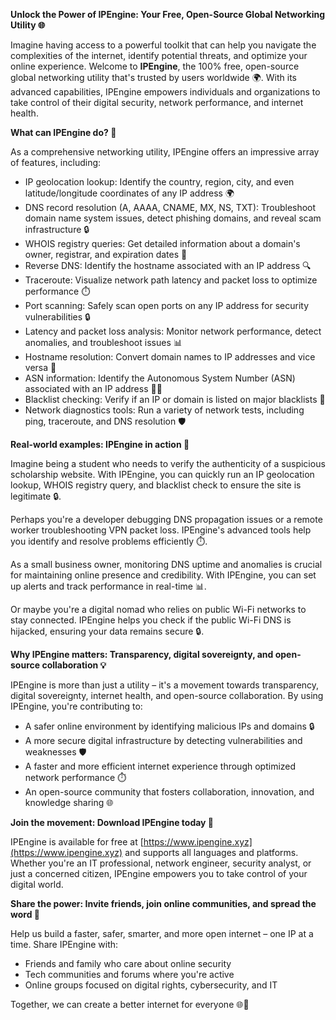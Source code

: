 **Unlock the Power of IPEngine: Your Free, Open-Source Global Networking Utility 🌐**

Imagine having access to a powerful toolkit that can help you navigate the complexities of the internet, identify potential threats, and optimize your online experience. Welcome to **IPEngine**, the 100% free, open-source global networking utility that's trusted by users worldwide 🌍. With its advanced capabilities, IPEngine empowers individuals and organizations to take control of their digital security, network performance, and internet health.

**What can IPEngine do? 🔧**

As a comprehensive networking utility, IPEngine offers an impressive array of features, including:

* IP geolocation lookup: Identify the country, region, city, and even latitude/longitude coordinates of any IP address 🌍
* DNS record resolution (A, AAAA, CNAME, MX, NS, TXT): Troubleshoot domain name system issues, detect phishing domains, and reveal scam infrastructure 🔒
* WHOIS registry queries: Get detailed information about a domain's owner, registrar, and expiration dates 📝
* Reverse DNS: Identify the hostname associated with an IP address 🔍
* Traceroute: Visualize network path latency and packet loss to optimize performance ⏱️
* Port scanning: Safely scan open ports on any IP address for security vulnerabilities 🔒
* Latency and packet loss analysis: Monitor network performance, detect anomalies, and troubleshoot issues 📊
* Hostname resolution: Convert domain names to IP addresses and vice versa 🔄
* ASN information: Identify the Autonomous System Number (ASN) associated with an IP address 👨‍🔬
* Blacklist checking: Verify if an IP or domain is listed on major blacklists 🔴
* Network diagnostics tools: Run a variety of network tests, including ping, traceroute, and DNS resolution 🛡️

**Real-world examples: IPEngine in action 🌟**

Imagine being a student who needs to verify the authenticity of a suspicious scholarship website. With IPEngine, you can quickly run an IP geolocation lookup, WHOIS registry query, and blacklist check to ensure the site is legitimate 🔒.

Perhaps you're a developer debugging DNS propagation issues or a remote worker troubleshooting VPN packet loss. IPEngine's advanced tools help you identify and resolve problems efficiently ⏱️.

As a small business owner, monitoring DNS uptime and anomalies is crucial for maintaining online presence and credibility. With IPEngine, you can set up alerts and track performance in real-time 📊.

Or maybe you're a digital nomad who relies on public Wi-Fi networks to stay connected. IPEngine helps you check if the public Wi-Fi DNS is hijacked, ensuring your data remains secure 🔒.

**Why IPEngine matters: Transparency, digital sovereignty, and open-source collaboration 💡**

IPEngine is more than just a utility – it's a movement towards transparency, digital sovereignty, internet health, and open-source collaboration. By using IPEngine, you're contributing to:

* A safer online environment by identifying malicious IPs and domains 🔒
* A more secure digital infrastructure by detecting vulnerabilities and weaknesses 🛡️
* A faster and more efficient internet experience through optimized network performance ⏱️
* An open-source community that fosters collaboration, innovation, and knowledge sharing 🌐

**Join the movement: Download IPEngine today 🚀**

IPEngine is available for free at [https://www.ipengine.xyz](https://www.ipengine.xyz) and supports all languages and platforms. Whether you're an IT professional, network engineer, security analyst, or just a concerned citizen, IPEngine empowers you to take control of your digital world.

**Share the power: Invite friends, join online communities, and spread the word 📢**

Help us build a faster, safer, smarter, and more open internet – one IP at a time. Share IPEngine with:

* Friends and family who care about online security
* Tech communities and forums where you're active
* Online groups focused on digital rights, cybersecurity, and IT

Together, we can create a better internet for everyone 🌐🔗